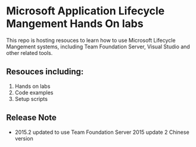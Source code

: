 # Microsoft Application Lifecycle Mangement Hands On labs
This repo is hosting resouces to learn how to use Microsoft Lifecycle Mangement systems, including Team Foundation Server, 
Visual Studio and other related tools. 

## Resouces including:
1. Hands on labs 
2. Code examples
3. Setup scripts

## Release Note

- 2015.2 updated to use Team Foundation Server 2015 update 2 Chinese version

